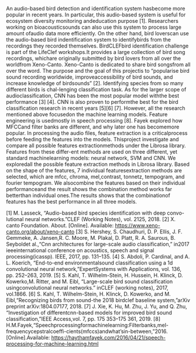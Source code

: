 An audio-based bird detection and identification system hasbecome more popular in recent years. In particular, this audio-based system is useful for ecosystem diversity monitoring andeducation  purpose  [1].  Researchers  working  on  bioacousticsounds  can  also  use  this  system  to  process  large  amount  ofaudio  data  more  efficiently.  On  the  other  hand,  bird  loverscan use the audio-based bird indentification system to identifybirds from the recordings they recorded themselves. BirdCLEFbird identification challenge is part of the LifeClef workshops.It  provides  a  large  collection  of  bird  song  recordings,  whichare originally submitted by bird lovers from all over the worldfrom Xeno-Canto. Xeno-Canto is dedicated to share bird songsfrom all over the word. The purpose and the goal of this projectis  to  “popularise  bird  sound  recording  worldwide,  improveaccessibility  of  bird  sounds,  and  increase  knowledge  of  birdsounds” [2].
Identifying  species  from  so  many  different  birds  is  chal-lenging  classification  task.  As  for  the  larger  scope  of  audioclassification,  CNN  has  been  the  most  popular  model  withthe best performance [3] [4]. CNN is also proven to performthe best for the bird classification research in recent years [5][6]  [7].  However,  all  the  research  mentioned  above  focusedon the machine learning models. Feature engineering is usedmostly in speech processing [8]. Fayek explored how MFCCand  filter  banks  are  different,  and  why  later  one  has  becomemore popular.
In processing the audio files, feature extraction is a criticalprocess  before  feeding  the  features  into  the  models.  Thisproject investigate and compare all possible features extractionmethods under the Librosa library. Features from these differ-ent methods are used on three different, yet standard machinelearning models: neural network, SVM and CNN. We exploredall the possible feature extraction methods in Librosa library. Based  on  the  shape  of  the  features,  7  individual  featuresextraction methods are selected, which are mfcc, chroma, mel,contrast, tonnetz, tempogram, and fourier tempogram. We alsocombine  the  features  based  on  their  individual  performanceand the result shows the combination method works far betterthan  individual  ones.The  results  shows  that  the  combinationof features has the best performance in all three models.

[1]  M. Lasseck, “Audio-based bird species identification with deep convo-lutional neural networks.”CLEF (Working Notes), vol. 2125, 2018.
[2]  X.  canto  Foundation.  About.  [Online].  Available:  https://www.xeno-canto.org/about/xeno-canto
[3]  S.  Hershey,  S.  Chaudhuri,  D.  P.  Ellis,  J.  F.  Gemmeke,  A.  Jansen,R.  C.  Moore,  M.  Plakal,  D.  Platt,  R.  A.  Saurous,  B.  Seyboldet  al.,“Cnn  architectures  for  large-scale  audio  classification,”  in2017  ieeeinternational  conference  on  acoustics,  speech  and  signal  processing(icassp).    IEEE, 2017, pp. 131–135.
[4]  S.  Abdoli,  P.  Cardinal,  and  A.  L.  Koerich,  “End-to-end  environmentalsound  classification  using  a  1d  convolutional  neural  network,”ExpertSystems with Applications, vol. 136, pp. 252–263, 2019.
[5]  S.   Kahl,   T.   Wilhelm-Stein,   H.   Hussein,   H.   Klinck,   D.   Kowerko,M.  Ritter,  and  M.  Eibl,  “Large-scale  bird  sound  classification  usingconvolutional  neural  networks.”  inCLEF  (working  notes),  2017,  vol.1866.
[6]  S.  Kahl,  T.  Wilhelm-Stein,  H.  Klinck,  D.  Kowerko,  and  M.  Eibl,“Recognizing  birds  from  sound-the  2018  birdclef  baseline  system,”arXiv preprint arXiv:1804.07177, 2018.
[7]  J.  Xie,  K.  Hu,  M.  Zhu,  J.  Yu,  and  Q.  Zhu,  “Investigation  of  differentcnn-based models for improved bird sound classification,”IEEE Access,vol. 7, pp. 175 353–175 361, 2019.
[8]  H.M.Fayek,“Speechprocessingformachinelearning:Filterbanks,mel-frequencycepstralcoeffi-cients(mfccs)andwhat’sin-between,”2016.[Online].Available:  https://haythamfayek.com/2016/04/21/speech-processing-for-machine-learning.html

